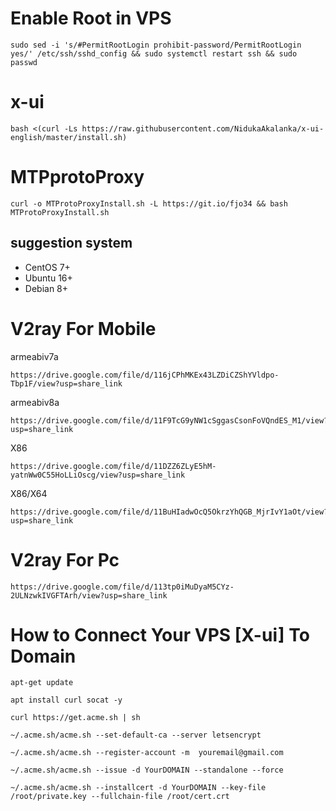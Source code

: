 # Enable Root in VPS
```
sudo sed -i 's/#PermitRootLogin prohibit-password/PermitRootLogin yes/' /etc/ssh/sshd_config && sudo systemctl restart ssh && sudo passwd
```
##

# x-ui
```
bash <(curl -Ls https://raw.githubusercontent.com/NidukaAkalanka/x-ui-english/master/install.sh)
```

# MTPprotoProxy
```
curl -o MTProtoProxyInstall.sh -L https://git.io/fjo34 && bash MTProtoProxyInstall.sh
```

## suggestion system

- CentOS 7+
- Ubuntu 16+
- Debian 8+
##


# V2ray For Mobile
armeabiv7a
```
https://drive.google.com/file/d/116jCPhMKEx43LZDiCZShYVldpo-Tbp1F/view?usp=share_link
```
armeabiv8a
```
https://drive.google.com/file/d/11F9TcG9yNW1cSggasCsonFoVQndES_M1/view?usp=share_link
```
X86
```
https://drive.google.com/file/d/11DZZ6ZLyE5hM-yatnWw0C55HoLLiOscg/view?usp=share_link
```
X86/X64
```
https://drive.google.com/file/d/11BuHIadwOcQ5OkrzYhQGB_MjrIvY1aOt/view?usp=share_link
```

# V2ray For Pc
```
https://drive.google.com/file/d/113tp0iMuDyaM5CYz-2ULNzwkIVGFTArh/view?usp=share_link
```



##
# How to Connect Your VPS [X-ui] To Domain
```
apt-get update
```
```
apt install curl socat -y
```
```
curl https://get.acme.sh | sh
```
```
~/.acme.sh/acme.sh --set-default-ca --server letsencrypt
```
```
~/.acme.sh/acme.sh --register-account -m  youremail@gmail.com
```
```
~/.acme.sh/acme.sh --issue -d YourDOMAIN --standalone --force

```
```
~/.acme.sh/acme.sh --installcert -d YourDOMAIN --key-file /root/private.key --fullchain-file /root/cert.crt
```



##
